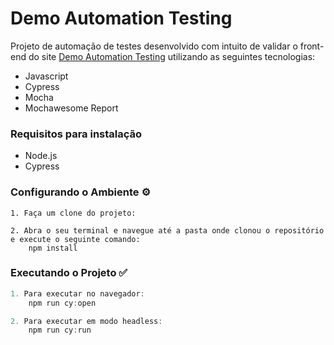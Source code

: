 # Demo Automation Testing

Projeto de automação de testes desenvolvido com intuito de validar o front-end do site [Demo Automation Testing](http://demo.automationtesting.in/) utilizando as seguintes tecnologias:

 - Javascript
 - Cypress
 - Mocha
 - Mochawesome Report

### Requisitos para instalação ###

* Node.js
* Cypress

### Configurando o Ambiente :gear: ###

```shell
1. Faça um clone do projeto:

2. Abra o seu terminal e navegue até a pasta onde clonou o repositório e execute o seguinte comando:
    npm install
```

### Executando o Projeto :white_check_mark:

```javascript
1. Para executar no navegador:
    npm run cy:open

2. Para executar em modo headless:
    npm run cy:run
```
